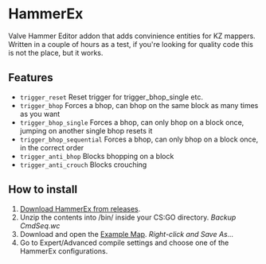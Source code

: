 # HammerEx
Valve Hammer Editor addon that adds convinience entities for KZ mappers.
Written in a couple of hours as a test, if you're looking for quality code this is not the place, but it works.

## Features
- `trigger_reset`  Reset trigger for trigger_bhop_single etc.
- `trigger_bhop`  Forces a bhop, can bhop on the same block as many times as you want
- `trigger_bhop_single`  Forces a bhop, can only bhop on a block once, jumping on another single bhop resets it
- `trigger_bhop_sequential`  Forces a bhop, can only bhop on a block once, in the correct order
- `trigger_anti_bhop`  Blocks bhopping on a block
- `trigger_anti_crouch`  Blocks crouching

## How to install
1. [Download HammerEx from releases](https://github.com/Szwagi/HammerEx/releases).
2. Unzip the contents into /bin/ inside your CS:GO directory. *Backup CmdSeq.wc*
3. Download and open the [Example Map](https://raw.githubusercontent.com/Szwagi/HammerEx/main/kz_hammerex_example.vmf). *Right-click and Save As...*
4. Go to Expert/Advanced compile settings and choose one of the HammerEx configurations.
